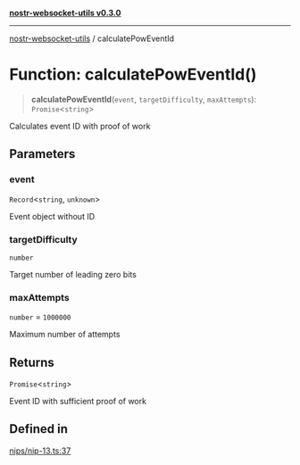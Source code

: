 [**nostr-websocket-utils v0.3.0**](../README.md)

***

[nostr-websocket-utils](../globals.md) / calculatePowEventId

# Function: calculatePowEventId()

> **calculatePowEventId**(`event`, `targetDifficulty`, `maxAttempts`): `Promise`\<`string`\>

Calculates event ID with proof of work

## Parameters

### event

`Record`\<`string`, `unknown`\>

Event object without ID

### targetDifficulty

`number`

Target number of leading zero bits

### maxAttempts

`number` = `1000000`

Maximum number of attempts

## Returns

`Promise`\<`string`\>

Event ID with sufficient proof of work

## Defined in

[nips/nip-13.ts:37](https://github.com/HumanjavaEnterprises/nostr-websocket-utils/blob/main/src/nips/nip-13.ts#L37)
